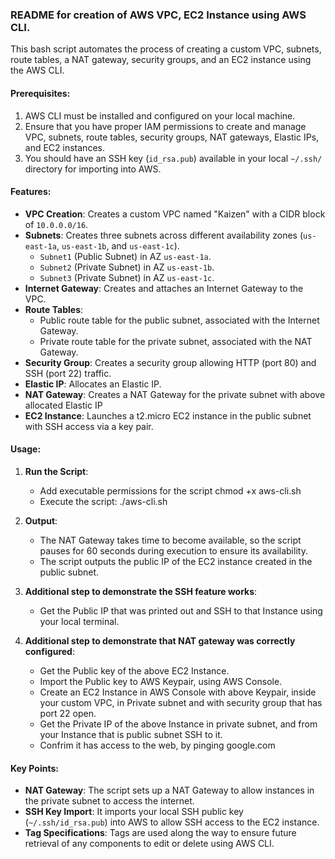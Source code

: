 ### README for creation of AWS VPC, EC2 Instance using AWS CLI.

This bash script automates the process of creating a custom VPC, subnets, route tables, a NAT gateway, security groups, and an EC2 instance using the AWS CLI.

#### Prerequisites:
1. AWS CLI must be installed and configured on your local machine.
2. Ensure that you have proper IAM permissions to create and manage VPC, subnets, route tables, security groups, NAT gateways, Elastic IPs, and EC2 instances.
3. You should have an SSH key (`id_rsa.pub`) available in your local `~/.ssh/` directory for importing into AWS.

#### Features:
- **VPC Creation**: Creates a custom VPC named "Kaizen" with a CIDR block of `10.0.0.0/16`.
- **Subnets**: Creates three subnets across different availability zones (`us-east-1a`, `us-east-1b`, and `us-east-1c`).
  - `Subnet1` (Public Subnet) in AZ `us-east-1a`.
  - `Subnet2` (Private Subnet) in AZ `us-east-1b`.
  - `Subnet3` (Private Subnet) in AZ `us-east-1c`.
- **Internet Gateway**: Creates and attaches an Internet Gateway to the VPC.
- **Route Tables**:
  - Public route table for the public subnet, associated with the Internet Gateway.
  - Private route table for the private subnet, associated with the NAT Gateway.
- **Security Group**: Creates a security group allowing HTTP (port 80) and SSH (port 22) traffic.
- **Elastic IP**: Allocates an Elastic IP.
- **NAT Gateway**: Creates a NAT Gateway for the private subnet with above allocated Elastic IP
- **EC2 Instance**: Launches a t2.micro EC2 instance in the public subnet with SSH access via a key pair.

#### Usage:
1. **Run the Script**:
   - Add executable permissions for the script
     chmod +x aws-cli.sh
   - Execute the script:
     ./aws-cli.sh

2. **Output**:
   - The NAT Gateway takes time to become available, so the script pauses for 60 seconds during execution to ensure its availability.
   - The script outputs the public IP of the EC2 instance created in the public subnet.

3. **Additional step to demonstrate the SSH feature works**:
   - Get the Public IP that was printed out and SSH to that Instance using your local terminal.

4. **Additional step to demonstrate that NAT gateway was correctly configured**:
   - Get the Public key of the above EC2 Instance.
   - Import the Public key to AWS Keypair, using AWS Console. 
   - Create an EC2 Instance in AWS Console with above Keypair, inside your custom VPC, in Private subnet and with security group that has port 22 open.
   - Get the Private IP of the above Instance in private subnet, and from your Instance that is public subnet SSH to it.
   - Confrim it has access to the web, by pinging google.com
  

#### Key Points:
- **NAT Gateway**: The script sets up a NAT Gateway to allow instances in the private subnet to access the internet.
- **SSH Key Import**: It imports your local SSH public key (`~/.ssh/id_rsa.pub`) into AWS to allow SSH access to the EC2 instance.
- **Tag Specifications**: Tags are used along the way to ensure future retrieval of any components to edit or delete using AWS CLI.
